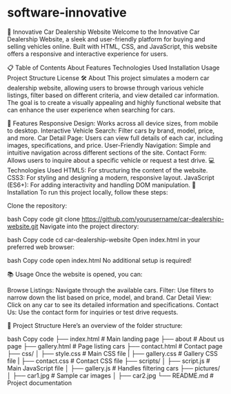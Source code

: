 # software-innovative
🚗 Innovative Car Dealership Website
Welcome to the Innovative Car Dealership Website, a sleek and user-friendly platform for buying and selling vehicles online. Built with HTML, CSS, and JavaScript, this website offers a responsive and interactive experience for users.

📋 Table of Contents
About
Features
Technologies Used
Installation
Usage
Project Structure
License
🛠 About
This project simulates a modern car dealership website, allowing users to browse through various vehicle listings, filter based on different criteria, and view detailed car information. The goal is to create a visually appealing and highly functional website that can enhance the user experience when searching for cars.

🚀 Features
Responsive Design: Works across all device sizes, from mobile to desktop.
Interactive Vehicle Search: Filter cars by brand, model, price, and more.
Car Detail Page: Users can view full details of each car, including images, specifications, and price.
User-Friendly Navigation: Simple and intuitive navigation across different sections of the site.
Contact Form: Allows users to inquire about a specific vehicle or request a test drive.
💻 Technologies Used
HTML5: For structuring the content of the website.
CSS3: For styling and designing a modern, responsive layout.
JavaScript (ES6+): For adding interactivity and handling DOM manipulation.
🔧 Installation
To run this project locally, follow these steps:

Clone the repository:

bash
Copy code
git clone https://github.com/yourusername/car-dealership-website.git
Navigate into the project directory:

bash
Copy code
cd car-dealership-website
Open index.html in your preferred web browser:

bash
Copy code
open index.html
No additional setup is required!

📚 Usage
Once the website is opened, you can:

Browse Listings: Navigate through the available cars.
Filter: Use filters to narrow down the list based on price, model, and brand.
Car Detail View: Click on any car to see its detailed information and specifications.
Contact Us: Use the contact form for inquiries or test drive requests.

📁 Project Structure
Here’s an overview of the folder structure:

bash
Copy code
├── index.html         # Main landing page
├── about              # About us page
├── gallery.html       # Page listing cars
├── contact.html       # Contact page
├── css/
│   ├── style.css      # Main CSS file
|   ├── gallery.css    # Gallery CSS file
|   ├── contact.css    # Contact CSS file
├── scripts/
│   ├── script.js      # Main JavaScript file
│   ├── gallery.js     # Handles filtering cars
├── pictures/
│   ├── car1.jpg       # Sample car images
│   ├── car2.jpg
└── README.md          # Project documentation